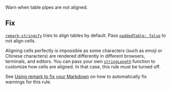 Warn when table pipes are not aligned.

  ## Fix

  [`remark-stringify`](https://github.com/remarkjs/remark/tree/HEAD/packages/remark-stringify)
  tries to align tables by default.
  Pass
  [`paddedTable: false`](https://github.com/remarkjs/remark/tree/HEAD/packages/remark-stringify#optionspaddedtable)
  to not align cells.

  Aligning cells perfectly is impossible as some characters (such as emoji or
  Chinese characters) are rendered differently in different browsers,
  terminals, and editors.
  You can pass your own
  [`stringLength`](https://github.com/remarkjs/remark/tree/HEAD/packages/remark-stringify#optionsstringlength)
  function to customize how cells are aligned.
  In that case, this rule must be turned off.

  See [Using remark to fix your Markdown](https://github.com/remarkjs/remark-lint#using-remark-to-fix-your-markdown)
  on how to automatically fix warnings for this rule.